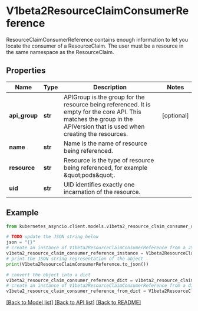 # V1beta2ResourceClaimConsumerReference

ResourceClaimConsumerReference contains enough information to let you locate the consumer of a ResourceClaim. The user must be a resource in the same namespace as the ResourceClaim.

## Properties

Name | Type | Description | Notes
------------ | ------------- | ------------- | -------------
**api_group** | **str** | APIGroup is the group for the resource being referenced. It is empty for the core API. This matches the group in the APIVersion that is used when creating the resources. | [optional] 
**name** | **str** | Name is the name of resource being referenced. | 
**resource** | **str** | Resource is the type of resource being referenced, for example \&quot;pods\&quot;. | 
**uid** | **str** | UID identifies exactly one incarnation of the resource. | 

## Example

```python
from kubernetes_asyncio.client.models.v1beta2_resource_claim_consumer_reference import V1beta2ResourceClaimConsumerReference

# TODO update the JSON string below
json = "{}"
# create an instance of V1beta2ResourceClaimConsumerReference from a JSON string
v1beta2_resource_claim_consumer_reference_instance = V1beta2ResourceClaimConsumerReference.from_json(json)
# print the JSON string representation of the object
print(V1beta2ResourceClaimConsumerReference.to_json())

# convert the object into a dict
v1beta2_resource_claim_consumer_reference_dict = v1beta2_resource_claim_consumer_reference_instance.to_dict()
# create an instance of V1beta2ResourceClaimConsumerReference from a dict
v1beta2_resource_claim_consumer_reference_from_dict = V1beta2ResourceClaimConsumerReference.from_dict(v1beta2_resource_claim_consumer_reference_dict)
```
[[Back to Model list]](../README.md#documentation-for-models) [[Back to API list]](../README.md#documentation-for-api-endpoints) [[Back to README]](../README.md)



